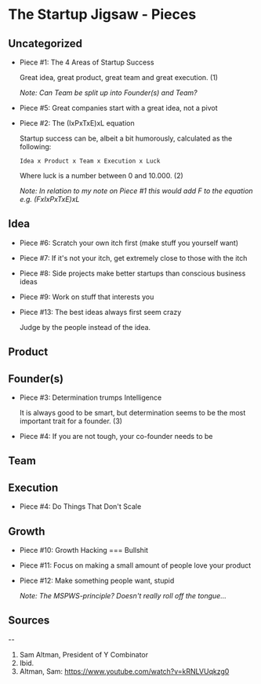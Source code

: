 
The Startup Jigsaw - Pieces
=========================================================

## Uncategorized
- Piece #1: The 4 Areas of Startup Success
  
  Great idea, great product, great team and great execution. (1)

  *Note: Can Team be split up into Founder(s) and Team?*

- Piece #5: Great companies start with a great idea, not a pivot


- Piece #2: The (IxPxTxE)xL equation
  
  Startup success can be, albeit a bit humorously, calculated as the following:

  	`Idea x Product x Team x Execution x Luck`

  Where luck is a number between 0 and 10.000. (2)

  *Note: In relation to my note on Piece #1 this would add F to the equation e.g. (FxIxPxTxE)xL*


## Idea
- Piece #6: Scratch your own itch first (make stuff you yourself want) 
- Piece #7: If it's not your itch, get extremely close to those with the itch
- Piece #8: Side projects make better startups than conscious business ideas
- Piece #9: Work on stuff that interests you
- Piece #13: The best ideas always first seem crazy
  
  Judge by the people instead of the idea.




## Product


## Founder(s)
- Piece #3: Determination trumps Intelligence
  
  It is always good to be smart, but determination seems to be the most important trait for a founder. (3)

- Piece #4: If you are not tough, your co-founder needs to be



## Team


## Execution
- Piece #4: Do Things That Don't Scale


## Growth
- Piece #10: Growth Hacking === Bullshit
- Piece #11: Focus on making a small amount of people love your product
- Piece #12: Make something people want, stupid
  
  *Note: The MSPWS-principle? Doesn't really roll off the tongue...*


## Sources
--
1. Sam Altman, President of Y Combinator
2. Ibid.
3. Altman, Sam: https://www.youtube.com/watch?v=kRNLVUqkzg0